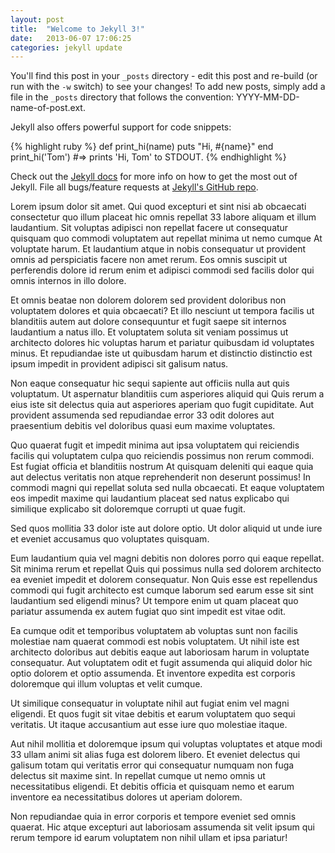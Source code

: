 ```yaml
---
layout: post
title:  "Welcome to Jekyll 3!"
date:   2013-06-07 17:06:25
categories: jekyll update
---
```


You'll find this post in your `_posts` directory - edit this post and re-build (or run with the `-w` switch) to see your changes!
To add new posts, simply add a file in the `_posts` directory that follows the convention: YYYY-MM-DD-name-of-post.ext.

Jekyll also offers powerful support for code snippets:

{% highlight ruby %}
def print_hi(name)
  puts "Hi, #{name}"
end
print_hi('Tom')
#=> prints 'Hi, Tom' to STDOUT.
{% endhighlight %}

Check out the [Jekyll docs][jekyll] for more info on how to get the most out of Jekyll. File all bugs/feature requests at [Jekyll's GitHub repo][jekyll-gh].

[jekyll-gh]: https://github.com/mojombo/jekyll
[jekyll]:    http://jekyllrb.com

Lorem ipsum dolor sit amet. Qui quod excepturi et sint nisi ab obcaecati consectetur quo illum placeat hic omnis repellat 33 labore aliquam et illum laudantium. Sit voluptas adipisci non repellat facere ut consequatur quisquam quo commodi voluptatem aut repellat minima ut nemo cumque At voluptate harum. Et laudantium atque in nobis consequatur ut provident omnis ad perspiciatis facere non amet rerum. Eos omnis suscipit ut perferendis dolore id rerum enim et adipisci commodi sed facilis dolor qui omnis internos in illo dolore.

Et omnis beatae non dolorem dolorem sed provident doloribus non voluptatem dolores et quia obcaecati? Et illo nesciunt ut tempora facilis ut blanditiis autem aut dolore consequuntur et fugit saepe sit internos laudantium a natus illo. Et voluptatem soluta sit veniam possimus ut architecto dolores hic voluptas harum et pariatur quibusdam id voluptates minus. Et repudiandae iste ut quibusdam harum et distinctio distinctio est ipsum impedit in provident adipisci sit galisum natus.

Non eaque consequatur hic sequi sapiente aut officiis nulla aut quis voluptatum. Ut aspernatur blanditiis cum asperiores aliquid qui Quis rerum a eius iste sit delectus quia aut asperiores aperiam quo fugit cupiditate. Aut provident assumenda sed repudiandae error 33 odit dolores aut praesentium debitis vel doloribus quasi eum maxime voluptates.

Quo quaerat fugit et impedit minima aut ipsa voluptatem qui reiciendis facilis qui voluptatem culpa quo reiciendis possimus non rerum commodi. Est fugiat officia et blanditiis nostrum At quisquam deleniti qui eaque quia aut delectus veritatis non atque reprehenderit non deserunt possimus! In commodi magni qui repellat soluta sed nulla obcaecati. Et eaque voluptatem eos impedit maxime qui laudantium placeat sed natus explicabo qui similique explicabo sit doloremque corrupti ut quae fugit.

Sed quos mollitia 33 dolor iste aut dolore optio. Ut dolor aliquid ut unde iure et eveniet accusamus quo voluptates quisquam.

Eum laudantium quia vel magni debitis non dolores porro qui eaque repellat. Sit minima rerum et repellat Quis qui possimus nulla sed dolorem architecto ea eveniet impedit et dolorem consequatur. Non Quis esse est repellendus commodi qui fugit architecto est cumque laborum sed earum esse sit sint laudantium sed eligendi minus? Ut tempore enim ut quam placeat quo pariatur assumenda ex autem fugiat quo sint impedit est vitae odit.

Ea cumque odit et temporibus voluptatem ab voluptas sunt non facilis molestiae nam quaerat commodi est nobis voluptatem. Ut nihil iste est architecto doloribus aut debitis eaque aut laboriosam harum in voluptate consequatur. Aut voluptatem odit et fugit assumenda qui aliquid dolor hic optio dolorem et optio assumenda. Et inventore expedita est corporis doloremque qui illum voluptas et velit cumque.

Ut similique consequatur in voluptate nihil aut fugiat enim vel magni eligendi. Et quos fugit sit vitae debitis et earum voluptatem quo sequi veritatis. Ut itaque accusantium aut esse iure quo molestiae itaque.

Aut nihil mollitia et doloremque ipsum qui voluptas voluptates et atque modi 33 ullam animi sit alias fuga est dolorem libero. Et eveniet delectus qui galisum totam qui veritatis error qui consequatur numquam non fuga delectus sit maxime sint. In repellat cumque ut nemo omnis ut necessitatibus eligendi. Et debitis officia et quisquam nemo et earum inventore ea necessitatibus dolores ut aperiam dolorem.

Non repudiandae quia in error corporis et tempore eveniet sed omnis quaerat. Hic atque excepturi aut laboriosam assumenda sit velit ipsum qui rerum tempore id earum voluptatem non nihil ullam et ipsa pariatur!
